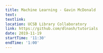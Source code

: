 ```yaml
---
title: Machine Learning - Gavin McDonald
text: 
textlink: 
location: UCSB Library Collaboratory
link: https://github.com/dlnash/tutorials
date: 2019-11-19
startTime: '11:30'
endTime: '1:00'
---
```

